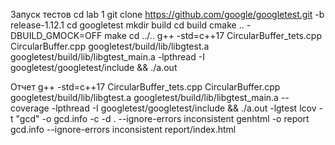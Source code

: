 Запуск тестов
cd lab 1
git clone https://github.com/google/googletest.git -b release-1.12.1
cd googletest
mkdir build
cd build
cmake .. -DBUILD_GMOCK=OFF
make
cd ../..
g++ -std=c++17 CircularBuffer_tets.cpp CircularBuffer.cpp googletest/build/lib/libgtest.a googletest/build/lib/libgtest_main.a -lpthread -I googletest/googletest/include && ./a.out

Отчет
g++ -std=c++17 CircularBuffer_tets.cpp CircularBuffer.cpp googletest/build/lib/libgtest.a googletest/build/lib/libgtest_main.a --coverage -lpthread -I googletest/googletest/include && ./a.out -lgtest
lcov -t "gcd" -o gcd.info -c -d . --ignore-errors inconsistent
genhtml -o report gcd.info --ignore-errors inconsistent
report/index.html
